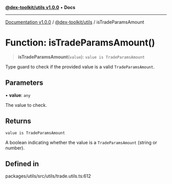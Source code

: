 [**@dex-toolkit/utils v1.0.0**](../README.md) • **Docs**

***

[Documentation v1.0.0](../../../packages.md) / [@dex-toolkit/utils](../README.md) / isTradeParamsAmount

# Function: isTradeParamsAmount()

> **isTradeParamsAmount**(`value`): `value is TradeParamsAmount`

Type guard to check if the provided value is a valid `TradeParamsAmount`.

## Parameters

• **value**: `any`

The value to check.

## Returns

`value is TradeParamsAmount`

A boolean indicating whether the value is a `TradeParamsAmount` (string or number).

## Defined in

packages/utils/src/utils/trade.utils.ts:612
